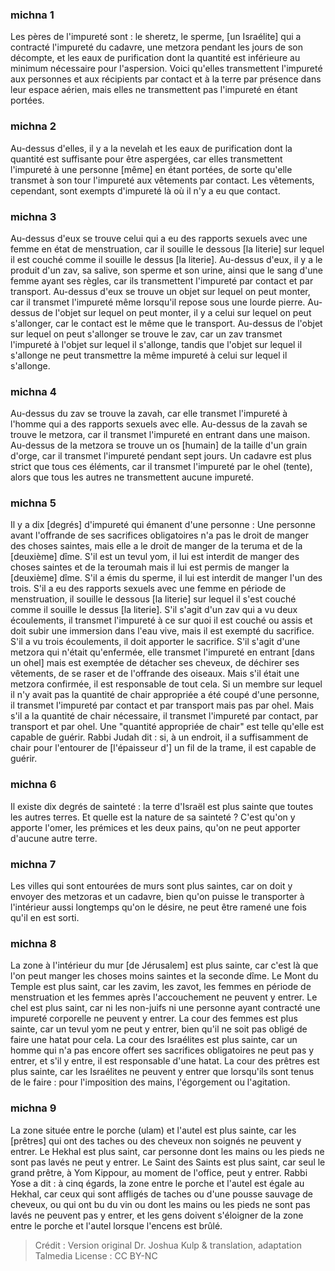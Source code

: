 
### michna 1
Les pères de l'impureté sont : le sheretz, le sperme, [un Israélite] qui a contracté l'impureté du cadavre, une metzora pendant les jours de son décompte, et les eaux de purification dont la quantité est inférieure au minimum nécessaire pour l'aspersion. Voici qu'elles transmettent l'impureté aux personnes et aux récipients par contact et à la terre par présence dans leur espace aérien, mais elles ne transmettent pas l'impureté en étant portées.

### michna 2
Au-dessus d'elles, il y a la nevelah et les eaux de purification dont la quantité est suffisante pour être aspergées, car elles transmettent l'impureté à une personne [même] en étant portées, de sorte qu'elle transmet à son tour l'impureté aux vêtements par contact. Les vêtements, cependant, sont exempts d'impureté là où il n'y a eu que contact.

### michna 3
Au-dessus d'eux se trouve celui qui a eu des rapports sexuels avec une femme en état de menstruation, car il souille le dessous [la literie] sur lequel il est couché comme il souille le dessus [la literie]. Au-dessus d'eux, il y a le produit d'un zav, sa salive, son sperme et son urine, ainsi que le sang d'une femme ayant ses règles, car ils transmettent l'impureté par contact et par transport. Au-dessus d'eux se trouve un objet sur lequel on peut monter, car il transmet l'impureté même lorsqu'il repose sous une lourde pierre. Au-dessus de l'objet sur lequel on peut monter, il y a celui sur lequel on peut s'allonger, car le contact est le même que le transport. Au-dessus de l'objet sur lequel on peut s'allonger se trouve le zav, car un zav transmet l'impureté à l'objet sur lequel il s'allonge, tandis que l'objet sur lequel il s'allonge ne peut transmettre la même impureté à celui sur lequel il s'allonge.

### michna 4
Au-dessus du zav se trouve la zavah, car elle transmet l'impureté à l'homme qui a des rapports sexuels avec elle. Au-dessus de la zavah se trouve le metzora, car il transmet l'impureté en entrant dans une maison. Au-dessus de la metzora se trouve un os [humain] de la taille d'un grain d'orge, car il transmet l'impureté pendant sept jours. Un cadavre est plus strict que tous ces éléments, car il transmet l'impureté par le ohel (tente), alors que tous les autres ne transmettent aucune impureté.

### michna 5
Il y a dix [degrés] d'impureté qui émanent d'une personne : Une personne avant l'offrande de ses sacrifices obligatoires n'a pas le droit de manger des choses saintes, mais elle a le droit de manger de la teruma et de la [deuxième] dîme. S'il est un tevul yom, il lui est interdit de manger des choses saintes et de la teroumah mais il lui est permis de manger la [deuxième] dîme. S'il a émis du sperme, il lui est interdit de manger l'un des trois. S'il a eu des rapports sexuels avec une femme en période de menstruation, il souille le dessous [la literie] sur lequel il s'est couché comme il souille le dessus [la literie]. S'il s'agit d'un zav qui a vu deux écoulements, il transmet l'impureté à ce sur quoi il est couché ou assis et doit subir une immersion dans l'eau vive, mais il est exempté du sacrifice. S'il a vu trois écoulements, il doit apporter le sacrifice. S'il s'agit d'une metzora qui n'était qu'enfermée, elle transmet l'impureté en entrant [dans un ohel] mais est exemptée de détacher ses cheveux, de déchirer ses vêtements, de se raser et de l'offrande des oiseaux. Mais s'il était une metzora confirmée, il est responsable de tout cela. Si un membre sur lequel il n'y avait pas la quantité de chair appropriée a été coupé d'une personne, il transmet l'impureté par contact et par transport mais pas par ohel. Mais s'il a la quantité de chair nécessaire, il transmet l'impureté par contact, par transport et par ohel. Une "quantité appropriée de chair" est telle qu'elle est capable de guérir. Rabbi Judah dit : si, à un endroit, il a suffisamment de chair pour l'entourer de [l'épaisseur d'] un fil de la trame, il est capable de guérir.

### michna 6
Il existe dix degrés de sainteté : la terre d'Israël est plus sainte que toutes les autres terres. Et quelle est la nature de sa sainteté ? C'est qu'on y apporte l'omer, les prémices et les deux pains, qu'on ne peut apporter d'aucune autre terre.

### michna 7
Les villes qui sont entourées de murs sont plus saintes, car on doit y envoyer des metzoras et un cadavre, bien qu'on puisse le transporter à l'intérieur aussi longtemps qu'on le désire, ne peut être ramené une fois qu'il en est sorti.

### michna 8
La zone à l'intérieur du mur [de Jérusalem] est plus sainte, car c'est là que l'on peut manger les choses moins saintes et la seconde dîme. Le Mont du Temple est plus saint, car les zavim, les zavot, les femmes en période de menstruation et les femmes après l'accouchement ne peuvent y entrer. Le chel est plus saint, car ni les non-juifs ni une personne ayant contracté une impureté corporelle ne peuvent y entrer. La cour des femmes est plus sainte, car un tevul yom ne peut y entrer, bien qu'il ne soit pas obligé de faire une hatat pour cela. La cour des Israélites est plus sainte, car un homme qui n'a pas encore offert ses sacrifices obligatoires ne peut pas y entrer, et s'il y entre, il est responsable d'une hatat. La cour des prêtres est plus sainte, car les Israélites ne peuvent y entrer que lorsqu'ils sont tenus de le faire : pour l'imposition des mains, l'égorgement ou l'agitation.

### michna 9
La zone située entre le porche (ulam) et l'autel est plus sainte, car les [prêtres] qui ont des taches ou des cheveux non soignés ne peuvent y entrer. Le Hekhal est plus saint, car personne dont les mains ou les pieds ne sont pas lavés ne peut y entrer. Le Saint des Saints est plus saint, car seul le grand prêtre, à Yom Kippour, au moment de l'office, peut y entrer. Rabbi Yose a dit : à cinq égards, la zone entre le porche et l'autel est égale au Hekhal, car ceux qui sont affligés de taches ou d'une pousse sauvage de cheveux, ou qui ont bu du vin ou dont les mains ou les pieds ne sont pas lavés ne peuvent pas y entrer, et les gens doivent s'éloigner de la zone entre le porche et l'autel lorsque l'encens est brûlé.

>Crédit : Version original Dr. Joshua Kulp & translation, adaptation Talmedia
>License : CC BY-NC